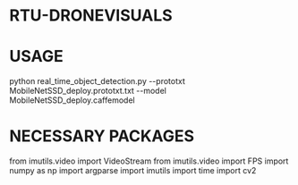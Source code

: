 # RTU-DRONEVISUALS

# USAGE
python real_time_object_detection.py --prototxt MobileNetSSD_deploy.prototxt.txt --model MobileNetSSD_deploy.caffemodel

# NECESSARY PACKAGES
from imutils.video import VideoStream
from imutils.video import FPS
import numpy as np
import argparse
import imutils
import time
import cv2
